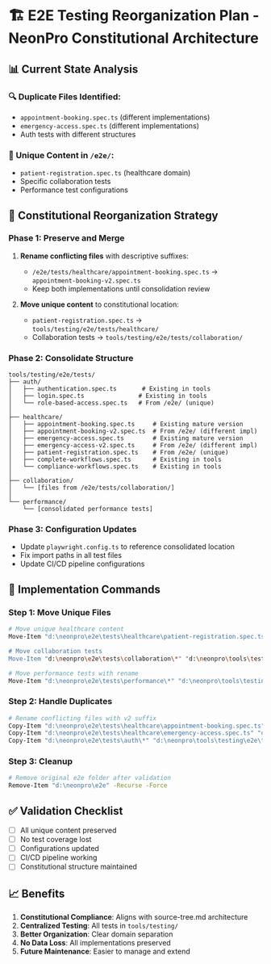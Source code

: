 # 🏗️ E2E Testing Reorganization Plan - NeonPro Constitutional Architecture

## 📊 Current State Analysis

### 🔍 Duplicate Files Identified:
- `appointment-booking.spec.ts` (different implementations)
- `emergency-access.spec.ts` (different implementations)
- Auth tests with different structures

### 📁 Unique Content in `/e2e/`:
- `patient-registration.spec.ts` (healthcare domain)
- Specific collaboration tests
- Performance test configurations

## 🎯 Constitutional Reorganization Strategy

### Phase 1: Preserve and Merge
1. **Rename conflicting files** with descriptive suffixes:
   - `/e2e/tests/healthcare/appointment-booking.spec.ts` → `appointment-booking-v2.spec.ts`
   - Keep both implementations until consolidation review

2. **Move unique content** to constitutional location:
   - `patient-registration.spec.ts` → `tools/testing/e2e/tests/healthcare/`
   - Collaboration tests → `tools/testing/e2e/tests/collaboration/`

### Phase 2: Consolidate Structure
```
tools/testing/e2e/tests/
├── auth/
│   ├── authentication.spec.ts       # Existing in tools
│   ├── login.spec.ts               # Existing in tools  
│   └── role-based-access.spec.ts   # From /e2e/ (unique)
│
├── healthcare/
│   ├── appointment-booking.spec.ts     # Existing mature version
│   ├── appointment-booking-v2.spec.ts  # From /e2e/ (different impl)
│   ├── emergency-access.spec.ts        # Existing mature version
│   ├── emergency-access-v2.spec.ts     # From /e2e/ (different impl)
│   ├── patient-registration.spec.ts    # From /e2e/ (unique)
│   ├── complete-workflows.spec.ts      # Existing in tools
│   └── compliance-workflows.spec.ts    # Existing in tools
│
├── collaboration/
│   └── [files from /e2e/tests/collaboration/]
│
└── performance/
    └── [consolidated performance tests]
```

### Phase 3: Configuration Updates
- Update `playwright.config.ts` to reference consolidated location
- Fix import paths in all test files
- Update CI/CD pipeline configurations

## 🔧 Implementation Commands

### Step 1: Move Unique Files
```bash
# Move unique healthcare content
Move-Item "d:\neonpro\e2e\tests\healthcare\patient-registration.spec.ts" "d:\neonpro\tools\testing\e2e\tests\healthcare\"

# Move collaboration tests
Move-Item "d:\neonpro\e2e\tests\collaboration\*" "d:\neonpro\tools\testing\e2e\tests\collaboration\"

# Move performance tests with rename
Move-Item "d:\neonpro\e2e\tests\performance\*" "d:\neonpro\tools\testing\e2e\tests\performance-v2\"
```

### Step 2: Handle Duplicates
```bash
# Rename conflicting files with v2 suffix
Copy-Item "d:\neonpro\e2e\tests\healthcare\appointment-booking.spec.ts" "d:\neonpro\tools\testing\e2e\tests\healthcare\appointment-booking-v2.spec.ts"
Copy-Item "d:\neonpro\e2e\tests\healthcare\emergency-access.spec.ts" "d:\neonpro\tools\testing\e2e\tests\healthcare\emergency-access-v2.spec.ts"
Copy-Item "d:\neonpro\e2e\tests\auth\*" "d:\neonpro\tools\testing\e2e\tests\auth-v2\"
```

### Step 3: Cleanup
```bash
# Remove original e2e folder after validation
Remove-Item "d:\neonpro\e2e" -Recurse -Force
```

## ✅ Validation Checklist
- [ ] All unique content preserved
- [ ] No test coverage lost
- [ ] Configurations updated
- [ ] CI/CD pipeline working
- [ ] Constitutional structure maintained

## 📈 Benefits
1. **Constitutional Compliance**: Aligns with source-tree.md architecture
2. **Centralized Testing**: All tests in `tools/testing/`
3. **Better Organization**: Clear domain separation
4. **No Data Loss**: All implementations preserved
5. **Future Maintenance**: Easier to manage and extend